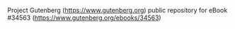 Project Gutenberg (https://www.gutenberg.org) public repository for eBook #34563 (https://www.gutenberg.org/ebooks/34563)
